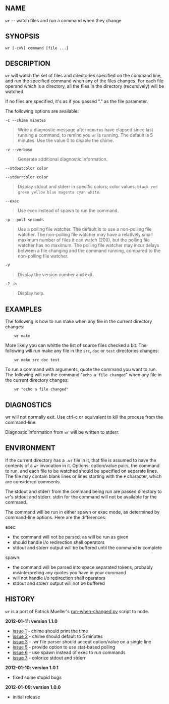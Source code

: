 <!--
# Copyright (c) 2012 Patrick Mueller
#
# Licensed under the Apache License, Version 2.0 (the "License");
# you may not use this file except in compliance with the License.
# You may obtain a copy of the License at
#
#     http://www.apache.org/licenses/LICENSE-2.0
#
# Unless required by applicable law or agreed to in writing, software
# distributed under the License is distributed on an "AS IS" BASIS,
# WITHOUT WARRANTIES OR CONDITIONS OF ANY KIND, either express or implied.
# See the License for the specific language governing permissions and
# limitations under the License.
-->

NAME
----

`wr` -- watch files and run a command when they change

SYNOPSIS
--------

    wr [-cvV] command [file ...]

DESCRIPTION
-----------

`wr` will watch the set of files and directories specified on the
command line, and run the specified command when any of the files
changes.  For each file operand which is a directory, all the files
in the directory (recursively)  will be watched.

If no files are specified, it's as if you passed "." as the file parameter.

The following options are available:

`-c --chime minutes`

> Write a diagnostic message after `minutes` have elapsed since last running
> a command, to remind you `wr` is running.  The default is 5 minutes.
> Use the value 0 to disable the chime.

`-v --verbose`

> Generate additional diagnostic information.

`--stdoutcolor color`

`--stderrcolor color`

> Display stdout and stderr in specific colors; color values:
> `black red green yellow blue magenta cyan white`.

`--exec`

> Use exec instead of spawn to run the command.

`-p --poll seconds`

> Use a polling file watcher.  The default is to use a non-polling file watcher.
> The non-polling file watcher
> may have a relatively small maximum number of files it can watch (200),
> but the polling file watcher has no maximum.
> The polling file
> watcher may incur delays between a file changing and the command running,
> compared to the non-polling file watcher.

`-V`

> Display the version number and exit.

`-? -h`

> Display help.

EXAMPLES
--------

The following is how to run make when any file in the current directory
changes:

        wr make

More likely you can whittle the list of source files checked a bit.  The
following will run make any file in the `src`, `doc` or `test` directories
changes:

        wr make src doc test

To run a command with arguments, quote the command you want to run.  The
following will run the command "`echo a file changed`" when any file in the
current directory changes:

        wr "echo a file changed"

DIAGNOSTICS
-----------

wr will not normally exit.   Use ctrl-c or equivalent to kill the process
from the command-line.

Diagnostic information from `wr` will be written to stderr.

ENVIRONMENT
-----------

If the current directory has a `.wr` file in it, that file is assumed
to have the contents of a `wr` invocation in it.  Options, option/value
pairs, the command to run, and each file to be watched should be
specified on separate lines.
The file may contain blank lines or lines starting with the `#` character,
which are considered comments.

The stdout and stderr from the command being run are passed directory to
`wr`'s stdout and stderr.  stdin for the command will not be available
for the command.

The command will be run in either spawn or exec mode, as determined by
command-line options.  Here are the differences:

exec:

* the command will not be parsed, as will be run as given
* should handle i/o redirection shell operators
* stdout and stderr output will be buffered until the command is complete

spawn:

* the command will be parsed into space separated tokens, probably
misinterpreting any quotes you have in your command
* will not handle i/o redirection shell operators
* stdout and stderr output will not be buffered

HISTORY
-------

`wr` is a port of Patrick Mueller's [run-when-changed.py](https://gist.github.com/240922)
script to node.

**2012-01-11: version 1.1.0**

* [issue 1](https://github.com/pmuellr/wr/issues/1) - chime should print the time
* [issue 2](https://github.com/pmuellr/wr/issues/2) - chime should default to 5 minutes
* [issue 3](https://github.com/pmuellr/wr/issues/3) - .wr file parser should accept option/value on a single line
* [issue 5](https://github.com/pmuellr/wr/issues/5) - provide option to use stat-based polling
* [issue 6](https://github.com/pmuellr/wr/issues/6) - use spawn instead of exec to run commands
* [issue 7](https://github.com/pmuellr/wr/issues/7) - colorize stdout and stderr

**2012-01-10: version 1.0.1**

* fixed some stupid bugs

**2012-01-09: version 1.0.0**

* initial release

